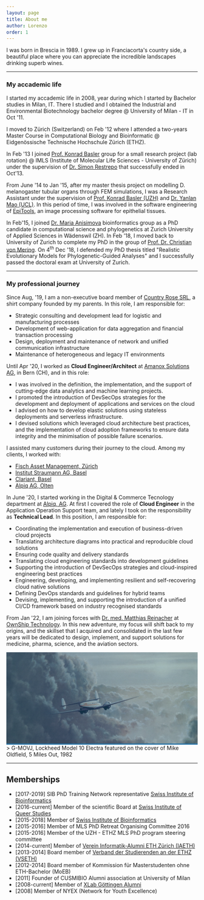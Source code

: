 ```yaml
---
layout: page
title: About me
author: Lorenzo
order: 1
---
```


I was born in Brescia in 1989. I grew up in Franciacorta's country side, a beautiful place where you can appreciate the incredible landscapes drinking superb wines.



<!-- From Sept '03 until June'08 I attended the high school @ Istituto Madonna della Neve in Adro (BS) - IT where I focused my attention on classical studies and in June '08 I obtained the "Maturità Classica" (humanistic studies) high school degree. -->

---

### My accademic life

I started my accademic life in 2008, year during which I started by Bachelor studies in Milan, IT. There I studied and I obtained the Industrial and Environmental Biotechnology bachelor degree @ University of Milan - IT in Oct '11.

I moved to Zürich (Switzerland) on Feb '12 where I attended a two-years Master Course in Computational Biology and Bioinformatic @ Eidgenössische Technische Hochschule Zürich (ETHZ).

In Feb '13 I joined [Prof. Konrad Basler](http://www.imls.uzh.ch/en/research/basler.html) group for a small research project (lab rotation) @ IMLS (Institute of Molecular Life Sciences - University of Zürich) under the supervision of [Dr. Simon Restrepo](http://bioimaging.usc.edu/index.html) that successfully ended in Oct'13.

From June '14 to Jan '15, after my master thesis project on modelling D. melanogaster tubular organs through FEM simulations, I was a Research Assistant under the supervision of [Prof. Konrad Basler (UZH)](http://www.imls.uzh.ch/en/research/basler.html) and [Dr. Yanlan Mao (UCL)](http://www.ucl.ac.uk/lmcb/users/yanlan-mao). In this period of time, I was involved in the software engineering of [EpiTools](http://imls-bg-arthemis.uzh.ch/epitools-wiki/site/home/), an image processing software for epithelial tissues.

In Feb'15, I joined [Dr. Maria Anisimova](https://www.zhaw.ch/en/about-us/person/anis/) bioinformatics group as a PhD candidate in computational science and phylogenetics at Zurich University of Applied Sciences in Wädenswil (ZH). In Feb '18, I moved back to University of Zurich to complete my PhD in the group of [Prof. Dr. Christian von Mering](http://www.imls.uzh.ch/en/research/vonmering.html). On 4<sup>th</sup> Dec '18, I defended my PhD thesis titled "Realistic Evolutionary Models for Phylogenetic-Guided Analyses" and I successfully passed the doctoral exam at University of Zurich.

---

### My professional journey

Since Aug, '19, I am a non-executive board member of [Country Rose SRL](https://navacamicie.com), a shirt company founded by my parents. In this role, I am responsible for:
- Strategic consulting and development lead for logistic and manufacturing processes
- Development of web-application for data aggregation and financial transaction processing
- Design, deployment and maintenance of network and unified communication infrastructure
- Maintenance of heterogeneous and legacy IT environments


Until Apr '20, I worked as <strong>Cloud Engineer/Architect</strong> at [Amanox Solutions AG](http://www.amanox.ch), in Bern (CH), and in this role:
- I was involved in the definition, the implementation, and the support of cutting-edge data analytics and machine learning projects.
- I promoted the introduction of DevSecOps strategies for the development and deployment of applications and services on the cloud
- I advised on how to develop elastic solutions using stateless deployments and serverless infrastructure.
- I devised solutions which leveraged cloud architecture best practices, and the implementation of cloud adoption frameworks to ensure data integrity and the minimisation of possible failure scenarios.

I assisted many customers during their journey to the cloud. Among my clients, I worked with:
- [Fisch Asset Management, Zürich](https://www.fam.ch/)
- [Institut Straumann AG, Basel](https://www.straumann.com/)
- [Clariant, Basel](https://www.clariant.com/)
- [Alpiq AG, Olten](https://www.alpiq.com/)


In June '20, I started working in the Digital & Commerce Tecnology department at [Alpiq, AG](https://www.alpiq.com/). At first I covered the role of <strong>Cloud Engineer</strong> in the Application Operation Support team, and lately I took on the responsibility as <strong>Technical Lead</strong>. In this position, I am responsible for:

- Coordinating the implementation and execution of business-driven cloud projects
- Translating architecture diagrams into practical and reproducible cloud solutions
- Ensuring code quality and delivery standards
- Translating cloud engineering standards into development guidelines
- Supporting the introduction of DevSecOps strategies and cloud-inspired engineering best practices
- Engineering, developing, and implementing resilient and self-recovering cloud native solutions
- Defining DevOps standards and guidelines for hybrid teams
- Devising, implementing, and supporting the introduction of a unified CI/CD framework based on industry recognised standards


From Jan '22, I am joining forces with [Dr. med. Matthias Reinacher](https://www.linkedin.com/in/matthias-reinacher-aa3a1b/) at [OwnShip Technology](https://www.ownship.ch). In this new adventure, my focus will shift back to my origins, and the skillset that I acquired and consolidated in the last few years will be dedicated to design, implement, and support solutions for medicine, pharma, science, and the aviation sectors.

<div style="background:hsl(204, 59%, 41%);">
<img src="/assets/about/5milesout.jpg" style="object-fit: cover;opacity: 0.6;">
</div>
  >  G-MOVJ, Lockheed Model 10 Electra featured on the cover of Mike Oldfield, 5 Miles Out, 1982


---

## Memberships
- [2017-2019] SIB PhD Training Network representative [Swiss Institute of Bioinformatics](http://sib.swiss)
- [2016-current] Member of the scientific Board at [Swiss Institute of Queer Studies](http://queerstudies.ch)
- [2015-2018] Member of [Swiss Institute of Bioinformatics](http://sib.swiss)
- [2015-2016] Member of MLS PhD Retreat Organising Committee 2016
- [2015-2016] Member of the UZH - ETHZ MLS PhD program steering committee
- [2014-current] Member of [Verein Informatik-Alumni ETH Zürich (IAETH)](https://www.iaeth.ch/)
- [2013-2014] Board member of [Verband der Studierenden an der ETHZ (VSETH)](https://www.vseth.ethz.ch/)
- [2012-2014] Board member of Kommission für Masterstudenten ohne ETH-Bachelor (MoEB)
- [2011] Founder of CUSMIBIO Alumni association at University of Milan
- [2008-current] Member of [XLab Göttingen Alumni](http://www.xlab-goettingen.de/)
- [2008] Member of NYEX (Network for Youth Excellence)
